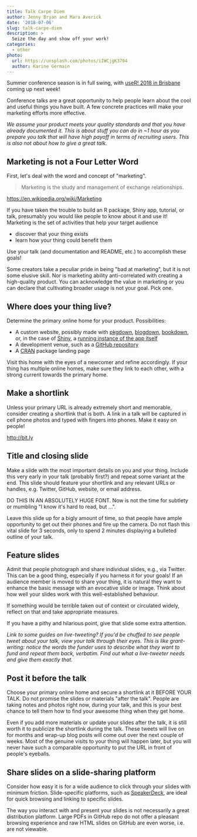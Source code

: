 ```yaml
---
title: Talk Carpe Diem
author: Jenny Bryan and Mara Averick
date: '2018-07-06'
slug: talk-carpe-diem
description: >
  Seize the day and show off your work!
categories:
  - other
photo:
  url: https://unsplash.com/photos/iIWCjgK3704
  author: Karine Germain
---
```


Summer conference season is in full swing, with [useR! 2018 in Brisbane](https://user2018.r-project.org) coming up next week!

Conference talks are a great opportunity to help people learn about the cool and useful things you have built. A few concrete practices will make your marketing efforts more effective.

*We assume your product meets your quality standards and that you have already documented it. This is about stuff you can do in ~1 hour as you prepare you talk that will have high payoff in terms of recruiting users. This is also not about how to give a great talk.*

## Marketing is not a Four Letter Word

First, let's deal with the word and concept of "marketing".

> Marketing is the study and management of exchange relationships.

https://en.wikipedia.org/wiki/Marketing

If you have taken the trouble to build an R package, Shiny app, tutorial, or talk, presumably you would like people to know about it and use it! Marketing is the set of activities that help your target audience

  * discover that your thing exists
  * learn how your thing could benefit them

Use your talk (and documentation and README, etc.) to accomplish these goals!

Some creators take a peculiar pride in being "bad at marketing", but it is not some elusive skill. Nor is marketing ability anti-correlated with creating a high-quality product. You can acknowledge the value in marketing or you can declare that cultivating broader usage is not your goal. Pick one.

## Where does your thing live?

Determine the primary online home for your product. Possibilities:

  * A custom website, possibly made with [pkgdown](http://pkgdown.r-lib.org), [blogdown](https://bookdown.org/yihui/blogdown/), [bookdown](https://bookdown.org/yihui/bookdown/), or, in the case of [Shiny](https://shiny.rstudio.com), a [running instance of the app itself](https://www.shinyapps.io)
  * A development venue, such as a [GitHub repository](https://github.com)
  * A [CRAN](https://cran.r-project.org/web/packages/index.html) package landing page

Visit this home with the eyes of a newcomer and refine accordingly. If your thing has multiple online homes, make sure they link to each other, with a strong current towards the primary home.

## Make a shortlink

Unless your primary URL is already extremely short and memorable, consider creating a shortlink that is both. A link in a talk will be captured in cell phone photos and typed with fingers into phones. Make it easy on people!

http://bit.ly

## Title and closing slide

Make a slide with the most important details on you and your thing. Include this very early in your talk (probably first?) and repeat some variant at the end. This slide should feature your shortlink and any relevant URLs or handles, e.g. Twitter, GitHub, website, or email address.

DO THIS IN AN ABSOLUTELY HUGE FONT. Now is not the time for subtlety or mumbling "I know it's hard to read, but ...".

Leave this slide up for a bigly amount of time, so that people have ample opportunity to get out their phones and fire up the camera. Do not flash this vital slide for 3 seconds, only to spend 2 minutes displaying a bulleted outline of your talk.

## Feature slides

Admit that people photograph and share individual slides, e.g., via Twitter. This can be a good thing, especially if you harness it for your goals! If an audience member is moved to share your thing, it is natural they want to enhance the basic message with an evocative slide or image. Think about how well your slides work with this well-established behaviour.

If something would be terrible taken out of context or circulated widely, reflect on that and take appropriate measures.

If you have a pithy and hilarious point, give that slide some extra attention.

*Link to some guides on live-tweeting? If you'd be chuffed to see people tweet about your talk, view your talk through their eyes. This is like grant-writing: notice the words the funder uses to describe what they want to fund and repeat them back, verbatim. Find out what a live-tweeter needs and give them exactly that.*

## Post it before the talk

Choose your primary online home and secure a shortlink at it BEFORE YOUR TALK. Do not promise the slides or materials "after the talk". People are taking notes and photos right now, during your talk, and this is your best chance to tell them how to find your awesome thing when they get home.

Even if you add more materials or update your slides after the talk, it is still worth it to publicize the shortlink during the talk. These tweets will live on for months and wrap-up blog posts will come out over the next couple of weeks. Most of the genuine visits to your thing will happen later, but you will never have such a comparable opportunity to put the URL in front of people's eyeballs.

## Share slides on a slide-sharing platform

Consider how easy it is for a wide audience to click through your slides with minimum friction. Slide-specific platforms, such as [SpeakerDeck](https://speakerdeck.com), are ideal for quick browsing and linking to specific slides.

The way you interact with and present your slides is not necessarily a great distribution platform. Large PDFs in GitHub repo do not offer a pleasant browsing experience and raw HTML slides on GitHub are even worse, i.e. are not viewable.
